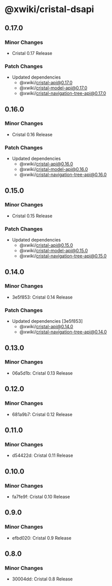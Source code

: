 # @xwiki/cristal-dsapi

## 0.17.0

### Minor Changes

- Cristal 0.17 Release

### Patch Changes

- Updated dependencies
  - @xwiki/cristal-api@0.17.0
  - @xwiki/cristal-model-api@0.17.0
  - @xwiki/cristal-navigation-tree-api@0.17.0

## 0.16.0

### Minor Changes

- Cristal 0.16 Release

### Patch Changes

- Updated dependencies
  - @xwiki/cristal-api@0.16.0
  - @xwiki/cristal-model-api@0.16.0
  - @xwiki/cristal-navigation-tree-api@0.16.0

## 0.15.0

### Minor Changes

- Cristal 0.15 Release

### Patch Changes

- Updated dependencies
  - @xwiki/cristal-api@0.15.0
  - @xwiki/cristal-model-api@0.15.0
  - @xwiki/cristal-navigation-tree-api@0.15.0

## 0.14.0

### Minor Changes

- 3e5f853: Cristal 0.14 Release

### Patch Changes

- Updated dependencies [3e5f853]
  - @xwiki/cristal-api@0.14.0
  - @xwiki/cristal-navigation-tree-api@0.14.0

## 0.13.0

### Minor Changes

- 06a5d1b: Cristal 0.13 Release

## 0.12.0

### Minor Changes

- 681a9b7: Cristal 0.12 Release

## 0.11.0

### Minor Changes

- d54422d: Cristal 0.11 Release

## 0.10.0

### Minor Changes

- fa7fe9f: Cristal 0.10 Release

## 0.9.0

### Minor Changes

- efbd020: Cristal 0.9 Release

## 0.8.0

### Minor Changes

- 30004dd: Cristal 0.8 Release
